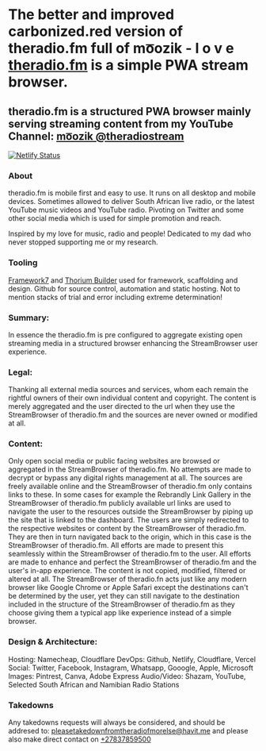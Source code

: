 # The better and improved carbonized.red version of theradio.fm full of mo͞ozik - l o v e [theradio.fm](https://theradio.fm) is a simple PWA stream browser.

## theradio.fm is a structured PWA browser mainly serving streaming content from my YouTube Channel: [mo͞ozik @theradiostream](https://www.youtube.com/@theradiostream)

[![Netlify Status](https://api.netlify.com/api/v1/badges/79651d84-a14a-4d70-88c7-aa18348782b7/deploy-status)](https://app.netlify.com/sites/theradio-fm/deploys)

### About
theradio.fm is mobile first and easy to use. It runs on all desktop and mobile devices. Sometimes allowed to deliver South African live radio, or the latest YouTube music videos and YouTube radio. Pivoting on Twitter and some other social media which is used for simple promotion and reach.

Inspired by my love for music, radio and people! Dedicated to my dad who never stopped supporting me or my research.

### Tooling
[Framework7](https://framework7.io) and [Thorium Builder](https://thoriumbuilder.com) used for framework, scaffolding and design. Github for source control, automation and static hosting.  Not to mention stacks of trial and error including extreme determination! 

### Summary:
In essence the theradio.fm is pre configured to aggregate existing open streaming media in a structured browser enhancing the StreamBrowser user experience.

### Legal:
Thanking all external media sources and services, whom each remain the rightful owners of their own individual content and copyright. The content is merely aggregated and the user directed to the url when they use the StreamBrowser of theradio.fm and the sources are never owned or modified at all.

### Content:
Only open social media or public facing websites are browsed or aggregated in the StreamBrowser of theradio.fm. No attempts are made to decrypt or bypass any digital rights management at all.  The sources are freely available online and the StreamBrowser of theradio.fm only contains links to these. In some cases for example the Rebrandly Link Gallery in the StreamBrowser of theradio.fm publicly available url links are used to navigate the user to the resources outside the StreamBrowser by piping up the site that is linked to the dashboard.  The users are simply redirected to the respective websites or content by the StreamBrowser of theradio.fm. They are then in turn navigated back to the origin, which in this case is the StreamBrowser of theradio.fm.  All efforts are made to present this seamlessly within the StreamBrowser of theradio.fm to the user. All efforts are made to enhance and perfect the StreamBrowser of theradio.fm and the user's in-app experience.  The content is not copied, modified, filtered or altered at all. The StreamBrowser of theradio.fn acts just like any modern browser like Google Chrome or Apple Safari except the destinations can't be determined by the user, yet they can still navigate to the destination included in the structure of the StreamBrowser of theradio.fm as they choose giving them a typical app like experience instead of a simple browser.

### Design & Architecture:

Hosting:      Namecheap, Cloudflare
DevOps:       Github, Netlify, Cloudflare, Vercel
Social:       Twitter, Facebook, Instagram, Whatsapp, Gooogle, Apple, Microsoft
Images:       Pintrest, Canva, Adobe Express
Audio/Video:  Shazam, YouTube, Selected South African and Namibian Radio Stations

### Takedowns
Any takedowns requests will always be considered, and should be addresed to: pleasetakedownfromtheradiofmorelse@havit.me and please also make direct contact on [+27837859500](tel:+27837859500)
